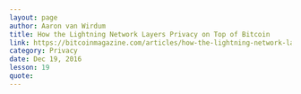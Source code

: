 ```yaml
---
layout: page
author: Aaron van Wirdum
title: How the Lightning Network Layers Privacy on Top of Bitcoin
link: https://bitcoinmagazine.com/articles/how-the-lightning-network-layers-privacy-on-top-of-bitcoin-1482183775
category: Privacy
date: Dec 19, 2016
lesson: 19
quote: 
---
```

